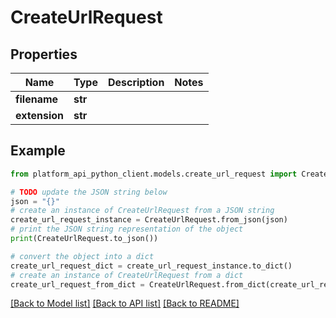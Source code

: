 # CreateUrlRequest


## Properties

Name | Type | Description | Notes
------------ | ------------- | ------------- | -------------
**filename** | **str** |  | 
**extension** | **str** |  | 

## Example

```python
from platform_api_python_client.models.create_url_request import CreateUrlRequest

# TODO update the JSON string below
json = "{}"
# create an instance of CreateUrlRequest from a JSON string
create_url_request_instance = CreateUrlRequest.from_json(json)
# print the JSON string representation of the object
print(CreateUrlRequest.to_json())

# convert the object into a dict
create_url_request_dict = create_url_request_instance.to_dict()
# create an instance of CreateUrlRequest from a dict
create_url_request_from_dict = CreateUrlRequest.from_dict(create_url_request_dict)
```
[[Back to Model list]](../README.md#documentation-for-models) [[Back to API list]](../README.md#documentation-for-api-endpoints) [[Back to README]](../README.md)


